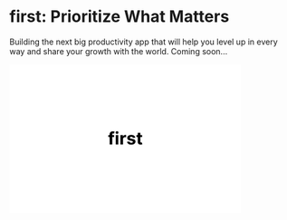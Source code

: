# first: Prioritize What Matters

Building the next big productivity app that will help you level up in every way and share your growth with the world. Coming soon...

![first app logo](first.png) 